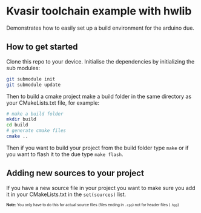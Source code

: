 # Kvasir toolchain example with hwlib
Demonstrates how to easily set up a build environment for the arduino due.

## How to get started

Clone this repo to your device.
Initialise the dependencies by initializing the sub modules:
```bash
git submodule init
git submodule update
```
Then to build a cmake project make a build folder in the same directory as your CMakeLists.txt file, for example:

```bash
# make a build folder
mkdir build
cd build
# generate cmake files
cmake ..
```
Then if you want to build your project from the build folder type
`make`
or if you want to flash it to the due type `make flash`.

## Adding new sources to your project

If you have a new source file in your project you want to make sure you add it in your CMakeLists.txt in the `set(sources)` list.

<sub><sup>**Note:** You only have to do this for actual source files (files ending in `.cpp`) not for header files (`.hpp`)</sup></sub>
